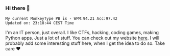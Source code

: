 ### Hi there 👋
<!-- PB START -->
```
My current MonkeyType PB is - WPM:94.21 Acc:97.42
Updated on: 23:18:44 CEST Time
```
<!-- PB END -->
I'm an IT person, just overall. I like CTFs, hacking, coding games, making Python apps. Just a lot of stuff.
You can check out my website [here](https://skill3472.github.io/).
I will probably add some interesting stuff here, when I get the idea to do so. Take care ❤️
